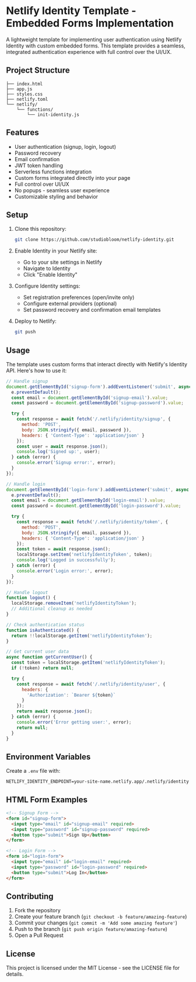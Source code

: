 # Netlify Identity Template - Embedded Forms Implementation

A lightweight template for implementing user authentication using Netlify Identity with custom embedded forms. This template provides a seamless, integrated authentication experience with full control over the UI/UX.

## Project Structure

```
├── index.html
├── app.js
├── styles.css
├── netlify.toml
└── netlify/
    └── functions/
        └── init-identity.js
```

## Features

- User authentication (signup, login, logout)
- Password recovery
- Email confirmation
- JWT token handling
- Serverless functions integration
- Custom forms integrated directly into your page
- Full control over UI/UX
- No popups - seamless user experience
- Customizable styling and behavior

## Setup

1. Clone this repository:
   ```bash
   git clone https://github.com/studiobloom/netlify-identity.git
   ```

2. Enable Identity in your Netlify site:
   - Go to your site settings in Netlify
   - Navigate to Identity
   - Click "Enable Identity"

3. Configure Identity settings:
   - Set registration preferences (open/invite only)
   - Configure external providers (optional)
   - Set password recovery and confirmation email templates

4. Deploy to Netlify:
   ```bash
   git push
   ```

## Usage

The template uses custom forms that interact directly with Netlify's Identity API. Here's how to use it:

```javascript
// Handle signup
document.getElementById('signup-form').addEventListener('submit', async (e) => {
  e.preventDefault();
  const email = document.getElementById('signup-email').value;
  const password = document.getElementById('signup-password').value;

  try {
    const response = await fetch('/.netlify/identity/signup', {
      method: 'POST',
      body: JSON.stringify({ email, password }),
      headers: { 'Content-Type': 'application/json' }
    });
    const user = await response.json();
    console.log('Signed up:', user);
  } catch (error) {
    console.error('Signup error:', error);
  }
});

// Handle login
document.getElementById('login-form').addEventListener('submit', async (e) => {
  e.preventDefault();
  const email = document.getElementById('login-email').value;
  const password = document.getElementById('login-password').value;

  try {
    const response = await fetch('/.netlify/identity/token', {
      method: 'POST',
      body: JSON.stringify({ email, password }),
      headers: { 'Content-Type': 'application/json' }
    });
    const token = await response.json();
    localStorage.setItem('netlifyIdentityToken', token);
    console.log('Logged in successfully');
  } catch (error) {
    console.error('Login error:', error);
  }
});

// Handle logout
function logout() {
  localStorage.removeItem('netlifyIdentityToken');
  // Additional cleanup as needed
}

// Check authentication status
function isAuthenticated() {
  return !!localStorage.getItem('netlifyIdentityToken');
}

// Get current user data
async function getCurrentUser() {
  const token = localStorage.getItem('netlifyIdentityToken');
  if (!token) return null;

  try {
    const response = await fetch('/.netlify/identity/user', {
      headers: {
        'Authorization': `Bearer ${token}`
      }
    });
    return await response.json();
  } catch (error) {
    console.error('Error getting user:', error);
    return null;
  }
}
```

## Environment Variables

Create a `.env` file with:
```
NETLIFY_IDENTITY_ENDPOINT=your-site-name.netlify.app/.netlify/identity
```

## HTML Form Examples

```html
<!-- Signup Form -->
<form id="signup-form">
  <input type="email" id="signup-email" required>
  <input type="password" id="signup-password" required>
  <button type="submit">Sign Up</button>
</form>

<!-- Login Form -->
<form id="login-form">
  <input type="email" id="login-email" required>
  <input type="password" id="login-password" required>
  <button type="submit">Log In</button>
</form>
```

## Contributing

1. Fork the repository
2. Create your feature branch (`git checkout -b feature/amazing-feature`)
3. Commit your changes (`git commit -m 'Add some amazing feature'`)
4. Push to the branch (`git push origin feature/amazing-feature`)
5. Open a Pull Request

## License

This project is licensed under the MIT License - see the LICENSE file for details. 